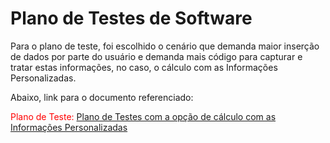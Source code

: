 # Plano de Testes de Software

Para o plano de teste, foi escolhido o cenário que demanda maior inserção de dados por parte do usuário e demanda mais código para capturar e tratar estas informações, no caso, o cálculo com as Informações Personalizadas. 

Abaixo, link para o documento referenciado:

<span style="color:red">Plano de Teste: <a href="https://drive.google.com/file/d/1cpaegUJMY3i6wRkMKbQc_hrVoRG2cIsx/view?usp=sharing"> Plano de Testes com a opção de cálculo com as Informações Personalizadas</a></span>
 

